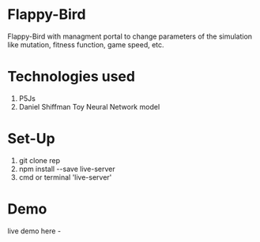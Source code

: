# Flappy-Bird
Flappy-Bird with managment portal to change parameters of the simulation like mutation, fitness function, game speed, etc.

# Technologies used
1. P5Js
2. Daniel Shiffman Toy Neural Network model

# Set-Up
1. git clone rep
2. npm install --save live-server
3. cmd or terminal 'live-server'

# Demo
live demo here - 
